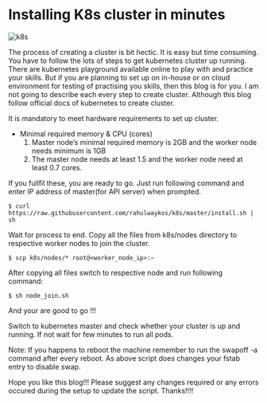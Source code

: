 # Installing K8s cluster in minutes

![k8s](/k8s.png)

The process of creating a cluster is bit hectic. It is easy but time consuming. You have to follow the lots of steps to get kubernetes cluster up running. There are kubernetes playground available online to play with and practice your skills. But if you are planning to set up on in-house or on cloud environment for testing of practising you skills, then this blog is for you. I am not going to describe each every step to create cluster. Although this blog follow official docs of kubernetes to create cluster.

It is mandatory to meet hardware requirements to set up cluster. 
- Minimal required memory & CPU (cores)
    1. Master node’s minimal required memory is 2GB and the worker node needs minimum is 1GB
    2. The master node needs at least 1.5 and the worker node need at least 0.7 cores.

If you fullfil these, you are ready to go. Just run following command and enter IP address of master(for API server) when prompted.

```
$ curl https://raw.githubusercontent.com/rahulwaykos/k8s/master/install.sh | sh
```
Wait for process to end. Copy all the files from k8s/nodes directory to respective worker nodes to join the cluster.

```
$ scp k8s/nodes/* root@<worker_node_ip>:~
```
After copying all files switch to respective node and run following command:

```
$ sh node_join.sh
```

And your are good to go !!!

Switch to kubernetes master and check whether your cluster is up and running. If not wait for few minutes to run all pods.

Note: If you happens to reboot the machine remember to run the swapoff -a command after every reboot. As above script does changes your fstab entry to disable swap. 

Hope you like this blog!!! Please suggest any changes required or any errors occured during the setup to update the script. Thanks!!!!

